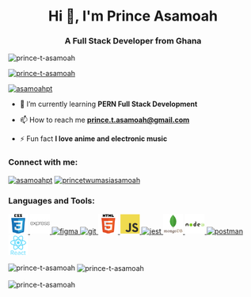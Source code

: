 <h1 align="center">Hi 👋, I'm Prince Asamoah</h1>
<h3 align="center">A Full Stack Developer from Ghana</h3>

<p align="left"> <img src="https://komarev.com/ghpvc/?username=prince-t-asamoah&label=Profile%20views&color=0e75b6&style=flat" alt="prince-t-asamoah" /> </p>

<p align="left"> <a href="https://github.com/ryo-ma/github-profile-trophy"><img src="https://github-profile-trophy.vercel.app/?username=prince-t-asamoah" alt="prince-t-asamoah" /></a> </p>

<p align="left"> <a href="https://twitter.com/asamoahpt" target="blank"><img src="https://img.shields.io/twitter/follow/asamoahpt?logo=twitter&style=for-the-badge" alt="asamoahpt" /></a> </p>

- 🌱 I’m currently learning **PERN Full Stack Development**

- 📫 How to reach me **prince.t.asamoah@gmail.com**

- ⚡ Fun fact **I love anime and electronic music**

<h3 align="left">Connect with me:</h3>
<p align="left">
<a href="https://twitter.com/asamoahpt" target="blank"><img align="center" src="https://raw.githubusercontent.com/rahuldkjain/github-profile-readme-generator/master/src/images/icons/Social/twitter.svg" alt="asamoahpt" height="30" width="40" /></a>
<a href="https://linkedin.com/in/princetwumasiasamoah" target="blank"><img align="center" src="https://raw.githubusercontent.com/rahuldkjain/github-profile-readme-generator/master/src/images/icons/Social/linked-in-alt.svg" alt="princetwumasiasamoah" height="30" width="40" /></a>
</p>

<h3 align="left">Languages and Tools:</h3>
<p align="left"> <a href="https://www.w3schools.com/css/" target="_blank" rel="noreferrer"> <img src="https://raw.githubusercontent.com/devicons/devicon/master/icons/css3/css3-original-wordmark.svg" alt="css3" width="40" height="40"/> </a> <a href="https://expressjs.com" target="_blank" rel="noreferrer"> <img src="https://raw.githubusercontent.com/devicons/devicon/master/icons/express/express-original-wordmark.svg" alt="express" width="40" height="40"/> </a> <a href="https://www.figma.com/" target="_blank" rel="noreferrer"> <img src="https://www.vectorlogo.zone/logos/figma/figma-icon.svg" alt="figma" width="40" height="40"/> </a> <a href="https://git-scm.com/" target="_blank" rel="noreferrer"> <img src="https://www.vectorlogo.zone/logos/git-scm/git-scm-icon.svg" alt="git" width="40" height="40"/> </a> <a href="https://www.w3.org/html/" target="_blank" rel="noreferrer"> <img src="https://raw.githubusercontent.com/devicons/devicon/master/icons/html5/html5-original-wordmark.svg" alt="html5" width="40" height="40"/> </a> <a href="https://developer.mozilla.org/en-US/docs/Web/JavaScript" target="_blank" rel="noreferrer"> <img src="https://raw.githubusercontent.com/devicons/devicon/master/icons/javascript/javascript-original.svg" alt="javascript" width="40" height="40"/> </a> <a href="https://jestjs.io" target="_blank" rel="noreferrer"> <img src="https://www.vectorlogo.zone/logos/jestjsio/jestjsio-icon.svg" alt="jest" width="40" height="40"/> </a> <a href="https://www.mongodb.com/" target="_blank" rel="noreferrer"> <img src="https://raw.githubusercontent.com/devicons/devicon/master/icons/mongodb/mongodb-original-wordmark.svg" alt="mongodb" width="40" height="40"/> </a> <a href="https://nodejs.org" target="_blank" rel="noreferrer"> <img src="https://raw.githubusercontent.com/devicons/devicon/master/icons/nodejs/nodejs-original-wordmark.svg" alt="nodejs" width="40" height="40"/> </a> <a href="https://postman.com" target="_blank" rel="noreferrer"> <img src="https://www.vectorlogo.zone/logos/getpostman/getpostman-icon.svg" alt="postman" width="40" height="40"/> </a> <a href="https://reactjs.org/" target="_blank" rel="noreferrer"> <img src="https://raw.githubusercontent.com/devicons/devicon/master/icons/react/react-original-wordmark.svg" alt="react" width="40" height="40"/> </a> </p>

<p><img align="left" src="https://github-readme-stats.vercel.app/api/top-langs?username=prince-t-asamoah&show_icons=true&locale=en&layout=compact" alt="prince-t-asamoah" /></p>

<p>&nbsp;<img align="center" src="https://github-readme-stats.vercel.app/api?username=prince-t-asamoah&show_icons=true&locale=en" alt="prince-t-asamoah" /></p>

<p><img align="center" src="https://github-readme-streak-stats.herokuapp.com/?user=prince-t-asamoah&" alt="prince-t-asamoah" /></p>

